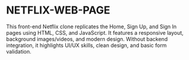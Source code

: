 # NETFLIX-WEB-PAGE
This front-end Netflix clone replicates the Home, Sign Up, and Sign In pages using HTML, CSS, and JavaScript. It features a responsive layout, background images/videos, and modern design. Without backend integration, it highlights UI/UX skills, clean design, and basic form validation.

